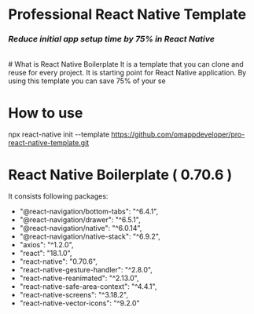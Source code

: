 # Professional React Native Template
### ***Reduce initial app setup time by 75% in React Native***
<br>
# What is React Native Boilerplate
It is a template that you can clone and reuse for every project. It is starting point for React Native application. By using this template you can save 75% of your se

# How to use
npx react-native init <app-name> --template https://github.com/omappdeveloper/pro-react-native-template.git

# React Native Boilerplate ( 0.70.6 )
It consists following packages:
   * "@react-navigation/bottom-tabs": "^6.4.1",
   * "@react-navigation/drawer": "^6.5.1",
   * "@react-navigation/native": "^6.0.14",
   * "@react-navigation/native-stack": "^6.9.2",
   * "axios": "^1.2.0",
   * "react": "18.1.0",
   * "react-native": "0.70.6",
   * "react-native-gesture-handler": "^2.8.0",
   * "react-native-reanimated": "^2.13.0",
   * "react-native-safe-area-context": "^4.4.1",
   * "react-native-screens": "^3.18.2",
   * "react-native-vector-icons": "^9.2.0"
